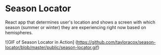 # Season Locator
React app that determines user's location and shows a screen with which season (summer or winter) they are experiencing right now based on hemispheres.

![GIF of Season Locator in Action] (https://github.com/tayloracox/season-locator/blob/master/public/season-locator.gif)